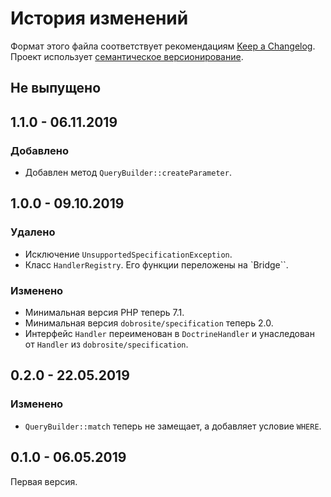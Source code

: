 # История изменений

Формат этого файла соответствует рекомендациям [Keep a Changelog](https://keepachangelog.com/ru/1.0.0/).
Проект использует [семантическое версионирование](http://semver.org/spec/v2.0.0.html).

## Не выпущено


## 1.1.0 - 06.11.2019

### Добавлено

- Добавлен метод `QueryBuilder::createParameter`. 


## 1.0.0 - 09.10.2019

### Удалено

- Исключение `UnsupportedSpecificationException`.
- Класс `HandlerRegistry`. Его функции переложены на `Bridge``.

### Изменено

- Минимальная версия PHP теперь 7.1.
- Минимальная версия `dobrosite/specification` теперь 2.0.
- Интерфейс `Handler` переименован в `DoctrineHandler` и унаследован от `Handler` из
  `dobrosite/specification`.


## 0.2.0 - 22.05.2019

### Изменено

- `QueryBuilder::match` теперь не замещает, а добавляет условие `WHERE`.


## 0.1.0 - 06.05.2019

Первая версия.
